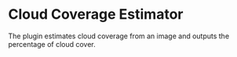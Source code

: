 # Cloud Coverage Estimator

The plugin estimates cloud coverage from an image and outputs the percentage of cloud cover.
